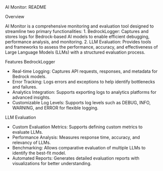 AI Monitor: README

Overview

AI Monitor is a comprehensive monitoring and evaluation tool designed to streamline two primary functionalities:
	1.	BedrockLogger: Captures and stores logs for Bedrock-based AI models to enable efficient debugging, performance analysis, and monitoring.
	2.	LLM Evaluation: Provides tools and frameworks to assess the performance, accuracy, and effectiveness of Large Language Models (LLMs) with a structured evaluation process.


Features
BedrockLogger
- Real-time Logging: Captures API requests, responses, and metadata for Bedrock models.
- Error Tracking: Logs errors and exceptions to help identify bottlenecks and failures.
- Analytics Integration: Supports exporting logs to analytics platforms for advanced insights.
- Customizable Log Levels: Supports log levels such as DEBUG, INFO, WARNING, and ERROR for flexible logging.

LLM Evaluation
- Custom Evaluation Metrics: Supports defining custom metrics to evaluate LLMs.
- Performance Analysis: Measures response time, accuracy, and relevancy of LLMs.
- Benchmarking: Allows comparative evaluation of multiple LLMs to identify the best-fit model.
- Automated Reports: Generates detailed evaluation reports with visualizations for better understanding.
